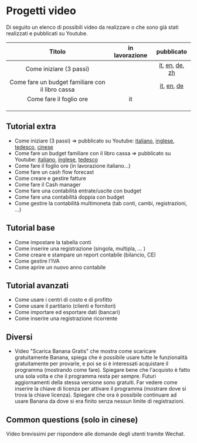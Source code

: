 # Progetti video
Di seguito un elenco di possibili video da realizzare o che sono già stati realizzati e pubblicati su Youtube.


|                      Titolo                      | in lavorazione |   pubblicato   |
|:------------------------------------------------:|:--------------:|:--------------:|
| Come iniziare (3 passi)                          |                | [it](https://www.youtube.com/watch?v=LsAOE54hyWw&t=6s), [en](https://www.youtube.com/watch?v=eq5wnmA6nWo&t=17s), [de](https://www.youtube.com/watch?v=zw2xeNKICqg), [zh](https://www.youtube.com/watch?v=d5yXEEjUA7w) |
| Come fare un budget familiare con il libro cassa |                | [it](https://www.youtube.com/watch?v=y0e9ccijvVs&t=12s), [en](https://www.youtube.com/watch?v=nrlfUI30YL0), [de](https://www.youtube.com/watch?v=GQ35cQRRxjw)     |
| Come fare il foglio ore                          | it             |                |
|                                                  |                |                |
|                                                  |                |                |
|                                                  |                |                |



## Tutorial extra
* Come iniziare (3 passi) => pubblicato su Youtube: [italiano](https://www.youtube.com/watch?v=LsAOE54hyWw&t=6s), [inglese](https://www.youtube.com/watch?v=eq5wnmA6nWo&t=17s), [tedesco](https://www.youtube.com/watch?v=zw2xeNKICqg), [cinese](https://www.youtube.com/watch?v=d5yXEEjUA7w)
* Come fare un budget familiare con il libro cassa => pubblicato su Youtube: [italiano](https://www.youtube.com/watch?v=y0e9ccijvVs&t=12s), [inglese](https://www.youtube.com/watch?v=nrlfUI30YL0), [tedesco](https://www.youtube.com/watch?v=GQ35cQRRxjw)
* Come fare il foglio ore (in lavorazione italiano...)
* Come fare un cash flow forecast
* Come creare e gestire fatture
* Come fare il Cash manager
* Come fare una contabilità entrate/uscite con budget
* Come fare una contabilità doppia con budget
* Come gestire la contabilità multimoneta (tab conti, cambi, registrazioni, ...)

## Tutorial base
* Come impostare la tabella conti
* Come inserire una registrazione (singola, multipla, ... )
* Come creare e stampare un report contabile (bilancio, CE) 
* Come gestire l'IVA
* Come aprire un nuovo anno contabile

## Tutorial avanzati
* Come usare i centri di costo e di profitto
* Come usare il partitario (clienti e fornitori)
* Come importare ed esportare dati (bancari)
* Come inserire una registrazione ricorrente

## Diversi
* Video "Scarica Banana Gratis" che mostra come scaricare gratuitamente Banana, spiega che è possibile usare tutte le funzionalità gratuitamente per provarle, e poi se si è interessati acquistare il programma (mostrando come fare). Spiegare bene che l'acquisto è fatto una sola volta e che il programma resta per sempre. Futuri aggiornamenti della stessa versione sono gratuiti. Far vedere come inserire la chiave di licenza per attivare il programma (mostrare dove si trova la chiave licenza). Spiegare che ora è possibile continuare ad usare Banana da dove si era finito senza nessun limite di registrazioni. 

## Common questions (solo in cinese)
Video brevissimi per rispondere alle domande degli utenti tramite Wechat.
